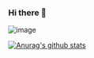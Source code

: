 ### Hi there 👋


![image](https://www.google.com/url?sa=i&url=https%3A%2F%2Fwww.vectorstock.com%2Froyalty-free-vector%2Fwelcome-paper-poster-with-colorful-brush-strokes-vector-21849225&psig=AOvVaw0UhtVuX-7ukKSNQYSpksGz&ust=1597220998757000&source=images&cd=vfe&ved=0CAIQjRxqFwoTCLid-4XekusCFQAAAAAdAAAAABAD)


[![Anurag's github stats](https://github-readme-stats.vercel.app/api?username=wonhoelee&theme=radical)](https://github.com/anuraghazra/github-readme-stats)

